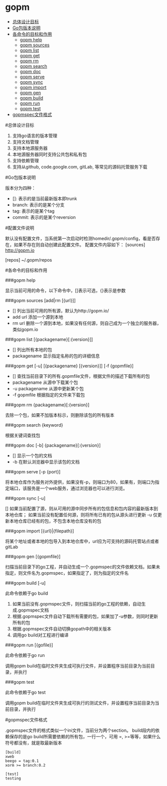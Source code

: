 gopm
====

* [总体设计目标](#10)
* [Go包版本说明](#20)
* [各命令的目标和作用](#30)
	* [gopm help](#31) 
	* [gopm sources](#32)
	* [gopm list](#33)
	* [gopm get](#34)
	* [gopm rm](#35)
	* [gopm search](#36)
	* [gopm doc](#37)
	* [gopm serve](#38)
	* [gopm sync](#39)
	* [gopm import](#40)
	* [gopm gen](#41)
	* [gopm build](#42)
	* [gopm run](#43)
	* [gopm test](#44)
* [gopmspec文件格式](#50)

<a id="10" name="10"></a>
#总体设计目标

1. 支持go语言的版本管理
2. 支持文档管理
3. 支持本地源服务器
4. 本地源服务器同时支持公共包和私有包
5. 支持依赖管理
6. 支持从github, code.google.com, gitLab, 等常见的源码托管服务下载 

<a id="20" name="20"></a>
#Go包版本说明

版本分为四种：

* []:      表示的是当前最新版本即trunk     
* branch:  表示的是某个分支
* tag:     表示的是某个tag
* commit:  表示的是某个reversion

#配置文件说明

默认没有配置文件，当系统第一次启动时检测homedir/.gopm/config，看是否存在，如果不存在则自动创建此配置文件。
配置文件内容如下：
[sources]
http://gopm.io

[repos]
~/.gopm/repos


<a id="30" name="30"></a>
#各命令的目标和作用

<a id="31" name="31"></a>
###gopm help        

显示当前可用的命令，以下命令中，[]表示可选，{}表示是参数

<a id="32" name="32"></a>
###gopm sources [add|rm [{url}]]

* []   	   列出当前可用的所有源，默认为http://gopm.io/
* add url 添加一个源到本地
* rm  url 删除一个源到本地，如果没有任何源，则自己成为一个独立的服务器，类似gopm.io

<a id="33" name="33"></a>
###gopm list [{packagename}[:{version}]]

* []   列出所有本地的包
* packagename   显示指定名称的包的详细信息

<a id="34" name="34"></a>
###gopm get [-u] [{packagename} [{version}]] [-f {gopmfile}]

* [] 查找当前目录下的所有.gopmfile文件，根据文件的描述下载所有的包
* packagename 从源中下载某个包
* -u packagename 从源中更新某个包
* -f gopmfile 根据指定的文件来下载包

<a id="35" name="35"></a>
###gopm rm {packagename}[:{version}]

去除一个包，如果不加版本标示，则删除该包的所有版本

<a id="36" name="36"></a>
###gopm search {keyword}

根据关键词查找包

<a id="37" name="37"></a>
###gopm doc [-b] {packagename}[:{version}]

* []   显示一个包的文档
* -b   在默认浏览器中显示该包的文档

<a id="38" name="38"></a>
###gopm serve [-p {port}]

将本地仓库作为服务对外提供，如果没有-p，则端口为80，如果有，则端口为指定端口，该服务是一个web服务，通过浏览器也可以进行浏览。

<a id="39" name="39"></a>
###gopm sync [-u]

[] 如果当前配置了源，则从可用的源中同步所有的包信息和包内容的最新版本到本地仓库；
    如果当前没有配置任何源，则将所有已有的包从源头进行更新
-u  仅更新本地仓库已经有的包，不包含本地仓库没有的包

<a id="40" name="40"></a>
###gopm import [{url}|{filepath}]

将某个地址或者本地的包导入到本地仓库中，url应为可支持的源码托管站点或者gitLab

<a id="41" name="41"></a>
###gopm gen [{gopmfile}]

扫描当前目录下的go工程，并自动生成一个.gopmspec的文件依赖文档，如果未指定，则文件名为.gopmspec，如果指定了，则为指定的文件名

<a id="42" name="42"></a>
###gopm build [-u]

此命令依赖于go build

1. 如果当前没有.gopmspec文件，则扫描当前的go工程的依赖，自动生成.gopmspec文档
2. 根据.gopmspec文件自动下载所有需要的包，如果加了-u参数，则同时更新所有的包
3. 根据.gopmspec文件自动切换gopath中的相关版本
4. 调用go build对工程进行编译

<a id="43" name="43"></a>
###gopm run [{gofile}]

此命令依赖于go run

调用gopm build在临时文件夹生成可执行文件，并设置程序当前目录为当前目录，并执行

<a id="44" name="44"></a>
###gopm test

此命令依赖于go test

调用gopm build在临时文件夹生成可执行的测试文件，并设置程序当前目录为当前目录，并执行

<a id="50" name="50"></a>
#gopmspec文件格式

.gopmspec文件的格式类似一个ini文件，当前分为两个section。
build段内的依赖保存的是go build所需要依赖的所有包，一行一个，可用 =, >=等等，如果什么符号都没有，就是取最新版本

```
[build]
xweb
beego = tag:0.1
xorm >= branch:0.2

[test]
testing
```
